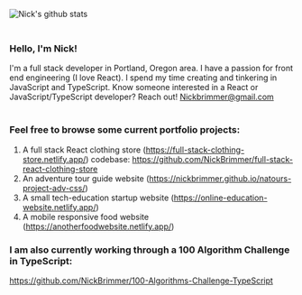 ![Nick's github stats](https://github-readme-stats.vercel.app/api?username=nickbrimmer&hide=stars)

### <br> Hello, I'm Nick! 

I'm a full stack developer in Portland, Oregon area. I have a passion for front end engineering (I love React). I spend my time creating and tinkering in JavaScript and TypeScript. Know someone interested in a React or JavaScript/TypeScript developer? Reach out! Nickbrimmer@gmail.com
<br><br>


### Feel free to browse some current portfolio projects: 
1. A full stack React clothing store (https://full-stack-clothing-store.netlify.app/) codebase: https://github.com/NickBrimmer/full-stack-react-clothing-store
2. An adventure tour guide website (https://nickbrimmer.github.io/natours-project-adv-css/)
3. A small tech-education startup website (https://online-education-website.netlify.app/)
4. A mobile responsive food website (https://anotherfoodwebsite.netlify.app/)

### I am also currently working through a 100 Algorithm Challenge in TypeScript: 

https://github.com/NickBrimmer/100-Algorithms-Challenge-TypeScript

